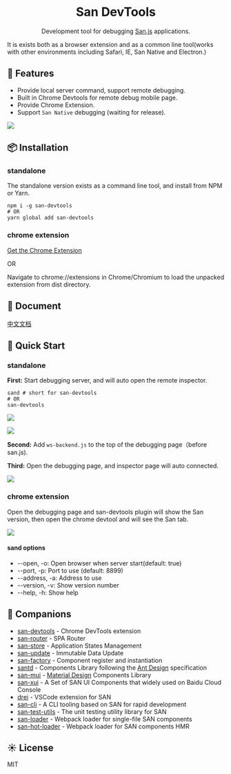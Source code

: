 <h1 align="center">San DevTools</h1>

<div align="center">

Development tool for debugging [San.js](https://github.com/baidu/san) applications.
</div>

It is exists both as a browser extension and as a common line tool(works with other environments including Safari, IE, San Native and Electron.)

## 🎉 Features

- Provide local server command, support remote debugging.
- Built in Chrome Devtools for remote debug mobile page.
- Provide Chrome Extension.
- Support `San Native` debugging (waiting for release).

![](https://raw.githubusercontent.com/baidu/san-devtools/master/docs/images/1.gif)

## 📦 Installation

### standalone
The standalone version exists as a command line tool, and install from NPM or Yarn.
```shell
npm i -g san-devtools 
# OR
yarn global add san-devtools
```

### chrome extension

[Get the Chrome Extension](https://chrome.google.com/webstore/detail/san-devtool/fcjifbggoejmfnfcmnaobcppbfhlndad)

OR

Navigate to chrome://extensions in Chrome/Chromium to load the unpacked extension from dist directory.

## 📖 Document
[中文文档](./docs/user_guide.md)

## 🤝 Quick Start

### standalone

**First:** Start debugging server, and will auto open the remote inspector.

```shell
sand # short for san-devtools
# OR
san-devtools
```

![](https://raw.githubusercontent.com/baidu/san-devtools/master/docs/images/sand-command.png)

![](https://raw.githubusercontent.com/baidu/san-devtools/master/docs/images/inspector.png)

**Second:** Add `ws-backend.js` to the top of the debugging page（before san.js).

**Third:** Open the debugging page, and inspector page will auto connected.

![](https://raw.githubusercontent.com/baidu/san-devtools/master/docs/images/inspector-connected.png)

### chrome extension

Open the debugging page and san-devtools plugin will show the San version, then open the chrome devtool and will see the San tab.

![](https://raw.githubusercontent.com/baidu/san-devtools/master/docs/images/main.png)

#### sand options

 - --open, -o: Open browser when server start(default: true)
 - --port, -p: Port to use (default: 8899)
 - --address, -a: Address to use
 - --version, -v: Show version number
 - --help, -h: Show help

## 🍻 Companions

  -   [san-devtools](https://github.com/baidu/san-devtools/blob/master/docs/user_guide.md) - Chrome DevTools extension
  -   [san-router](https://github.com/baidu/san-router) - SPA Router
  -   [san-store](https://github.com/baidu/san-store) - Application States Management
  -   [san-update](https://github.com/baidu/san-update) - Immutable Data Update
  -   [san-factory](https://github.com/baidu/san-factory) - Component register and instantiation
  -   [santd](https://ecomfe.github.io/santd/) - Components Library following the [Ant Design](https://ant.design/) specification
  -   [san-mui](https://ecomfe.github.io/san-mui/) - [Material Design](https://www.material.io/) Components Library
  -   [san-xui](https://ecomfe.github.io/san-xui/) - A Set of SAN UI Components that widely used on Baidu Cloud Console
  -   [drei](https://github.com/ssddi456/drei/) - VSCode extension for SAN
  -   [san-cli](https://github.com/ecomfe/san-cli) - A CLI tooling based on SAN for rapid development
  -   [san-test-utils](https://github.com/ecomfe/san-test-utils) - The unit testing utility library for SAN
  -   [san-loader](https://github.com/ecomfe/san-loader) - Webpack loader for single-file SAN components
  -   [san-hot-loader](https://github.com/ecomfe/san-hot-loader) - Webpack loader for SAN components HMR

## ☀️ License

  MIT
